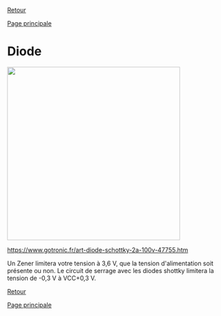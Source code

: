 [Retour](partie_électronique.md)

[Page principale](README.md)

<h1>Diode</h1>

<img src="Images/Condensateur_bipolaire_100µF.webp" width="400">

https://www.gotronic.fr/art-diode-schottky-2a-100v-47755.htm 

Un Zener limitera votre tension à 3,6 V, que la tension d'alimentation soit présente ou non. Le circuit de serrage avec les diodes shottky limitera la tension de -0,3 V à VCC+0,3 V. 

[Retour](partie_électronique.md)

[Page principale](README.md)

